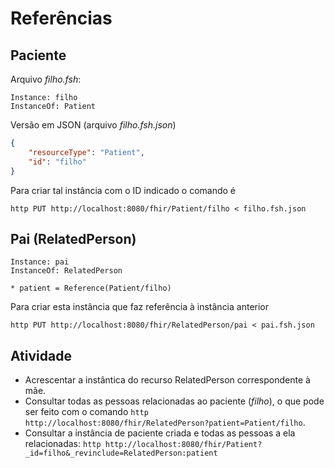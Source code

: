 # Referências

## Paciente

Arquivo _filho.fsh_:

```
Instance: filho
InstanceOf: Patient
```

Versão em JSON (arquivo _filho.fsh.json_)

```json
{
    "resourceType": "Patient",
    "id": "filho"
}
```

Para criar tal instância com o ID indicado o comando é

```shell
http PUT http://localhost:8080/fhir/Patient/filho < filho.fsh.json
```
## Pai (RelatedPerson)

```
Instance: pai
InstanceOf: RelatedPerson

* patient = Reference(Patient/filho)
```

Para criar esta instância que faz referência à
instância anterior

```shell
http PUT http://localhost:8080/fhir/RelatedPerson/pai < pai.fsh.json
```

## Atividade

- Acrescentar a instântica do recurso RelatedPerson correspondente à mãe. 
- Consultar todas as pessoas relacionadas ao paciente (_filho_), o que pode ser feito com o comando `http http://localhost:8080/fhir/RelatedPerson?patient=Patient/filho`.
- Consultar a instância de paciente criada e todas as pessoas a ela relacionadas: `http http://localhost:8080/fhir/Patient?_id=filho&_revinclude=RelatedPerson:patient`
